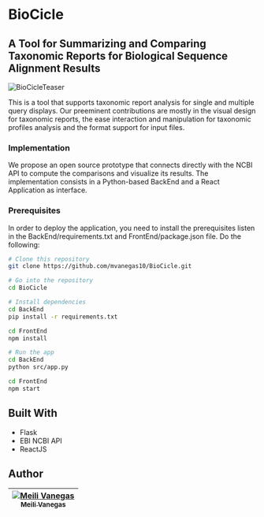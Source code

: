 # BioCicle
## A Tool for Summarizing and Comparing Taxonomic Reports for Biological Sequence Alignment Results

![BioCicleTeaser](https://mvanegas10.github.io/BioCicle/BioCicleTeaser.png "BioCicleTeaser")

This is a tool that supports taxonomic report analysis for single and multiple query displays. Our preeminent contributions are mostly in the visual design for taxonomic reports, the ease interaction and manipulation for taxonomic profiles analysis and the format support for input files.

### Implementation

We propose an open source prototype that connects directly with the NCBI API to compute the comparisons and visualize its results. The implementation consists in a Python-based BackEnd and a React Application as interface.

### Prerequisites

In order to deploy the application, you need to install the prerequisites listen in the BackEnd/requirements.txt and FrontEnd/package.json file. Do the following:
```bash
# Clone this repository
git clone https://github.com/mvanegas10/BioCicle.git

# Go into the repository
cd BioCicle

# Install dependencies
cd BackEnd
pip install -r requirements.txt

cd FrontEnd
npm install

# Run the app
cd BackEnd
python src/app.py

cd FrontEnd
npm start
```

## Built With

* Flask
* EBI NCBI API
* ReactJS

## Author
<!-- Contributors table START -->
| [![Meili Vanegas](https://avatars.githubusercontent.com/mvanegas10?s=100)<br /><sub>Meili Vanegas</sub>](https:///mvanegas10.github.io)<br /> |
| :---: |
